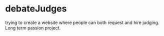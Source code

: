 # debateJudges
trying to create a website where people can both request and hire judging. Long term passion project.
